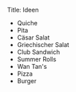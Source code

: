 Title: Ideen

- Quiche
- Pita
- Cäsar Salat
- Griechischer Salat
- Club Sandwich
- Summer Rolls
- Wan Tan's
- Pizza
- Burger
